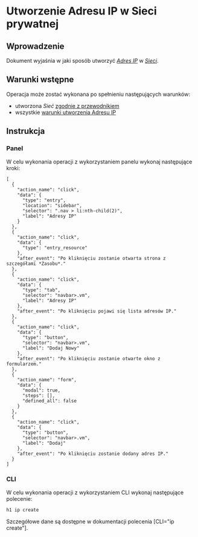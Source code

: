 # Utworzenie Adresu IP w Sieci prywatnej

## Wprowadzenie

Dokument wyjaśnia w jaki sposób utworzyć *[Adres IP](/resource/networking/ip-address.md)* w *[Sieci](/resource/networking/network.md)*.

## Warunki wstępne

Operacja może zostać wykonana po spełnieniu następujących warunków:

* utworzona *Sieć* [zgodnie z przewodnikiem](/guide/networking/network/creating.md)
* wszystkie [warunki utworzenia Adresu IP](/resource/networking/ip-address.md#utworzenie)

## Instrukcja

### Panel
      
W celu wykonania operacji z wykorzystaniem panelu wykonaj następujące kroki:

```guide
[
  {
    "action_name": "click",
    "data": {
      "type": "entry",
      "location": "sidebar",
      "selector": ".nav > li:nth-child(2)",
      "label": "Adresy IP"
    }
  },
  {
    "action_name": "click",
    "data": {
      "type": "entry_resource"
    },
    "after_event": "Po kliknięciu zostanie otwarta strona z szczegółami *Zasobu*."
  },
  {
    "action_name": "click",
    "data": {
      "type": "tab",
      "selector": "navbar>.vm",
      "label": "Adresy IP"
    },
    "after_event": "Po kliknięciu pojawi się lista adresów IP."
  },
  {
    "action_name": "click",
    "data": {
      "type": "button",
      "selector": "navbar>.vm",
      "label": "Dodaj Nowy"
    },
    "after_event": "Po kliknięciu zostanie otwarte okno z formularzem."
  },
  {
    "action_name": "form",
    "data": {
      "modal": true,
      "steps": [],
      "defined_all": false
    }
  },
  {
    "action_name": "click",
    "data": {
      "type": "button",
      "selector": "navbar>.vm",
      "label": "Dodaj"
    },
    "after_event": "Po kliknięciu zostanie dodany adres IP."
  }
]
```

### CLI

W celu wykonania operacji z wykorzystaniem CLI wykonaj następujące polecenie:

```bash
h1 ip create
```

Szczegółowe dane są dostępne w dokumentacji polecenia [CLI="ip create"].